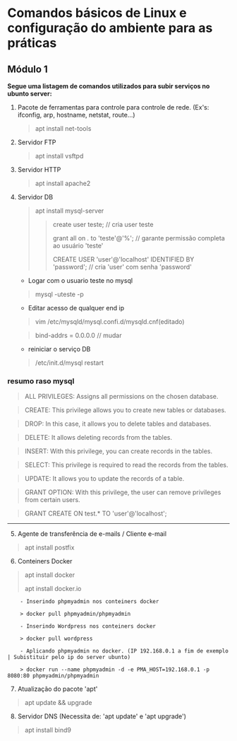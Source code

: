 # Comandos básicos de Linux e configuração do ambiente para as práticas
## Módulo 1

__Segue uma listagem de comandos utilizados para subir serviços no ubunto server:__

  
 1. Pacote de ferramentas para controle para controle de rede. (Ex's: ifconfig, arp, hostname, netstat, route...)

      >  apt install net-tools
 
 2. Servidor FTP

      > apt install vsftpd
 3. Servidor HTTP 
 
      > apt install apache2
 4. Servidor DB
 
      > apt install mysql-server
      >>  create user teste; // cria user teste
      >>  
      >>  grant all on *.* to 'teste'@'%'; // garante permissão completa ao usuário 'teste'
      >>  
      >>  CREATE USER 'user'@'localhost' IDENTIFIED BY 'password'; // cria 'user' com senha 'password'
      
      - Logar com o usuario teste no mysql
      
      >  mysql -uteste -p 
      
      
      - Editar acesso de qualquer end ip
      
      > vim /etc/mysqld/mysql.confi.d/mysqld.cnf(editado)
      
      > bind-addrs = 0.0.0.0 // mudar 
      
      - reiniciar o serviço DB
      
      >/etc/init.d/mysql restart
              
### resumo raso mysql

  >ALL PRIVILEGES: Assigns all permissions on the chosen database.
  
  >CREATE: This privilege allows you to create new tables or databases.
  
  >DROP: In this case, it allows you to delete tables and databases.
  
  >DELETE: It allows deleting records from the tables.
  
  >INSERT: With this privilege, you can create records in the tables.
  
  >SELECT: This privilege is required to read the records from the tables.
  
  >UPDATE: It allows you to update the records of a table.
  
  >GRANT OPTION: With this privilege, the user can remove privileges from certain users.
  
  >GRANT CREATE ON test.* TO 'user'@'localhost';
 

 
 
 --------------------
 
 
 
 

 5. Agente de transferência de e-mails / Cliente e-mail
  
  > apt install postfix
  
 6. Conteiners Docker
 
  > apt install docker
  >
  > apt install docker.io

        - Inserindo phpmyadmin nos conteiners docker  
        
        > docker pull phpmyadmin/phpmyadmin
  
        - Inserindo Wordpress nos conteiners docker
        
        > docker pull wordpress
  
        - Aplicando phpmyadmin no docker. (IP 192.168.0.1 a fim de exemplo | Subistituir pelo ip do server ubunto)
        
        > docker run --name phpmyadmin -d -e PMA_HOST=192.168.0.1 -p 8080:80 phpmyadmin/phpmyadmin 
   
  
  7. Atualização do pacote 'apt'
  
  > apt update && upgrade

 8. Servidor DNS (Necessita de: 'apt update' e 'apt upgrade')
  
  > apt install bind9
  
  

